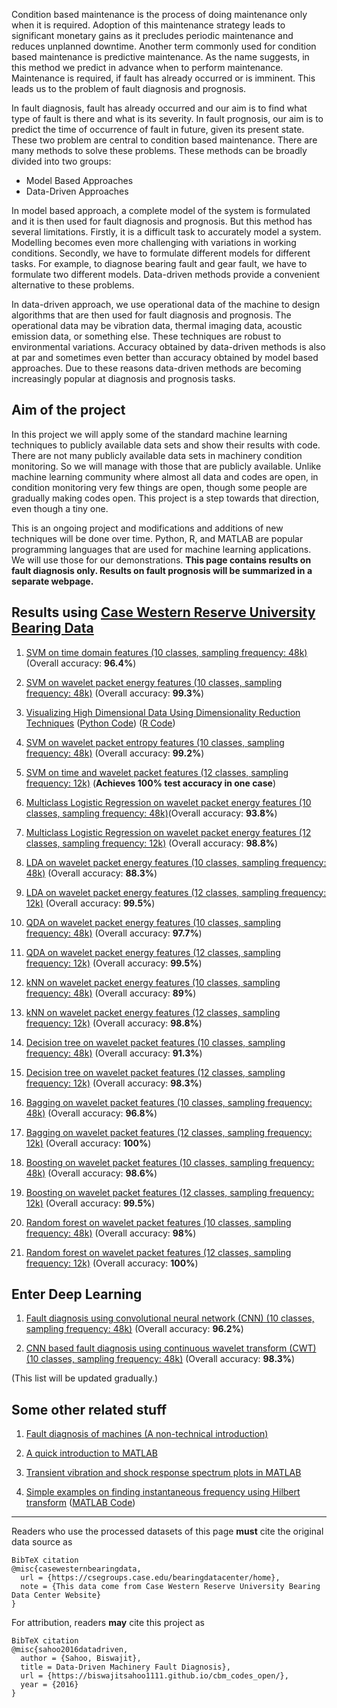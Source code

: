 Condition based maintenance is the process of doing maintenance only when it is required. Adoption of this maintenance strategy leads to significant monetary gains as it precludes periodic maintenance and reduces unplanned downtime. Another term commonly used for condition based maintenance is predictive maintenance. As the name suggests, in this method we predict in advance when to perform maintenance. Maintenance is required, if fault has already occurred or is imminent. This leads us to the problem of fault diagnosis and prognosis.

In fault diagnosis, fault has already occurred and our aim is to find what type of fault is there and what is its severity. In fault prognosis, our aim is to predict the time of occurrence of fault in future, given its present state. These two problem are central to condition based maintenance. There are many methods to solve these problems. These methods can be broadly divided into two groups:

  - Model Based Approaches
  - Data-Driven Approaches

In model based approach, a complete model of the system is formulated and it is then used for fault diagnosis and prognosis. But this method has several limitations. Firstly, it is a difficult task to accurately model a system. Modelling becomes even more challenging with variations in working conditions. Secondly, we have to formulate different models for different tasks. For example, to diagnose bearing fault and gear fault, we have to formulate two different models. Data-driven methods provide a convenient alternative to these problems.

In data-driven approach, we use operational data of the machine to design algorithms that are then used for fault diagnosis and prognosis. The operational data may be vibration data, thermal imaging data, acoustic emission data, or something else. These techniques are robust to environmental variations. Accuracy obtained by data-driven methods is also at par and sometimes even better than accuracy obtained by model based approaches. Due to these reasons data-driven methods are becoming increasingly popular at diagnosis and prognosis tasks.

## Aim of the project

In this project we will apply some of the standard machine learning techniques to publicly available data sets and show their results with code. There are not many publicly available data sets in machinery condition monitoring. So we will manage with those that are publicly available. Unlike machine learning community where almost all data and codes are open, in condition monitoring very few things are open, though some people are gradually making codes open. This project is a step towards that direction, even though a tiny one.

This is an ongoing project and modifications and additions of new techniques will be done over time. Python, R, and MATLAB are popular programming languages that are used for machine learning applications. We will use those for our demonstrations. **This page contains results on fault diagnosis only. Results on fault prognosis will be summarized in a separate webpage.**

## Results using [Case Western Reserve University Bearing Data](https://csegroups.case.edu/bearingdatacenter/pages/welcome-case-western-reserve-university-bearing-data-center-website)

1. [SVM on time domain
    features (10 classes, sampling frequency: 48k)](https://github.com/biswajitsahoo1111/cbm_codes_open/blob/master/notebooks/SVM_multiclass_time.pdf)(Overall accuracy: **96.4%**)
    
2. [SVM on wavelet packet energy features (10 classes, sampling frequency: 48k)](https://github.com/biswajitsahoo1111/cbm_codes_open/blob/master/notebooks/SVM_wavelet_energy_multiclass_cwru.pdf) (Overall accuracy: **99.3%**)

3. [Visualizing High Dimensional Data Using Dimensionality Reduction Techniques](https://github.com/biswajitsahoo1111/cbm_codes_open/blob/master/notebooks/Dimensionality_Reduction.ipynb) ([Python Code](https://github.com/biswajitsahoo1111/cbm_codes_open/blob/master/notebooks/Dimensionality_Reduction.ipynb)) ([R Code](https://github.com/biswajitsahoo1111/cbm_codes_open/blob/master/notebooks/dimensionality_reduction_projection.pdf))

4. [SVM on wavelet packet entropy features (10 classes, sampling frequency: 48k)](https://github.com/biswajitsahoo1111/cbm_codes_open/blob/master/notebooks/SVM_wavelet_entropy_multiclass_cwru.pdf) (Overall accuracy: **99.2%**)

5. [SVM on time and wavelet packet features (12 classes, sampling frequency: 12k)](https://github.com/biswajitsahoo1111/cbm_codes_open/blob/master/notebooks/svm_12k_cwru.pdf) (**Achieves 100% test accuracy in one case**)
  
6. [Multiclass Logistic Regression on wavelet packet energy features (10 classes, sampling frequency: 48k)](https://github.com/biswajitsahoo1111/cbm_codes_open/blob/master/notebooks/multiclass_logistic_regression.pdf)(Overall accuracy: **93.8%**)
  
7. [Multiclass Logistic Regression on wavelet packet energy features (12 classes, sampling frequency: 12k)](https://github.com/biswajitsahoo1111/cbm_codes_open/blob/master/notebooks/multiclass_logistic_regression_12k.pdf) (Overall accuracy: **98.8%**)
  
8. [LDA on wavelet packet energy features (10 classes, sampling frequency: 48k)](https://github.com/biswajitsahoo1111/cbm_codes_open/blob/master/notebooks/LDA_48k.pdf) (Overall accuracy: **88.3%**)
  
9. [LDA on wavelet packet energy features (12 classes, sampling frequency: 12k)](https://github.com/biswajitsahoo1111/cbm_codes_open/blob/master/notebooks/LDA_12k.pdf) (Overall accuracy: **99.5%**)
  
10. [QDA on wavelet packet energy features (10 classes, sampling frequency: 48k)](https://github.com/biswajitsahoo1111/cbm_codes_open/blob/master/notebooks/QDA_48k.pdf) (Overall accuracy: **97.7%**)
  
11. [QDA on wavelet packet energy features (12 classes, sampling frequency: 12k)](https://github.com/biswajitsahoo1111/cbm_codes_open/blob/master/notebooks/QDA_12k.pdf) (Overall accuracy: **99.5%**)
  
12. [kNN on wavelet packet energy features (10 classes, sampling frequency: 48k)](https://github.com/biswajitsahoo1111/cbm_codes_open/blob/master/notebooks/kNN_48k.pdf) (Overall accuracy: **89%**)
  
13. [kNN on wavelet packet energy features (12 classes, sampling frequency: 12k)](https://github.com/biswajitsahoo1111/cbm_codes_open/blob/master/notebooks/kNN_12k.pdf) (Overall accuracy: **98.8%**)
  
14. [Decision tree on wavelet packet features (10 classes, sampling frequency: 48k)](https://github.com/biswajitsahoo1111/cbm_codes_open/blob/master/notebooks/decision_tree_48k.pdf) (Overall accuracy: **91.3%**)
  
15. [Decision tree on wavelet packet features (12 classes, sampling frequency: 12k)](https://github.com/biswajitsahoo1111/cbm_codes_open/blob/master/notebooks/decision_tree_12k.pdf) (Overall accuracy: **98.3%**)
  
16. [Bagging on wavelet packet features (10 classes, sampling frequency: 48k)](https://github.com/biswajitsahoo1111/cbm_codes_open/blob/master/notebooks/bagging_48k.pdf) (Overall accuracy: **96.8%**)
  
17. [Bagging on wavelet packet features (12 classes, sampling frequency: 12k)](https://github.com/biswajitsahoo1111/cbm_codes_open/blob/master/notebooks/bagging_12k.pdf) (Overall accuracy: **100%**)
  
18. [Boosting on wavelet packet features (10 classes, sampling frequency: 48k)](https://github.com/biswajitsahoo1111/cbm_codes_open/blob/master/notebooks/boosting_48k.pdf) (Overall accuracy: **98.6%**)
  
19. [Boosting on wavelet packet features (12 classes, sampling frequency: 12k)](https://github.com/biswajitsahoo1111/cbm_codes_open/blob/master/notebooks/boosting_12k.pdf) (Overall accuracy: **99.5%**)
  
20. [Random forest on wavelet packet features (10 classes, sampling frequency: 48k)](https://github.com/biswajitsahoo1111/cbm_codes_open/blob/master/notebooks/random_forest_48k.pdf) (Overall accuracy: **98%**)
  
21. [Random forest on wavelet packet features (12 classes, sampling frequency: 12k)](https://github.com/biswajitsahoo1111/cbm_codes_open/blob/master/notebooks/random_forest_12k.pdf) (Overall accuracy: **100%**)
  
## Enter Deep Learning

1. [Fault diagnosis using convolutional neural network (CNN) (10 classes, sampling frequency: 48k)](https://github.com/biswajitsahoo1111/cbm_codes_open/blob/master/notebooks/Deep_Learning_CWRU_Blog.ipynb) (Overall accuracy: **96.2%**)
  
2. [CNN based fault diagnosis using continuous wavelet transform (CWT) (10 classes, sampling frequency: 48k)](https://github.com/biswajitsahoo1111/cbm_codes_open/blob/master/notebooks/CWRU_CNN_Wavelet_Git_Final.ipynb) (Overall accuracy: **98.3%**)
  

(This list will be updated gradually.)

## Some other related stuff

1. [Fault diagnosis of machines (A non-technical introduction)](https://www.awsar-dst.in/assets/winner_article_2018/30_PhD.pdf)

2. [A quick introduction to MATLAB](https://github.com/biswajitsahoo1111/cbm_codes_open/blob/master/notebooks/matlab_intro.pdf)

3. [Transient vibration and shock response spectrum plots in MATLAB](https://github.com/biswajitsahoo1111/cbm_codes_open/blob/master/notebooks/transient_vibration_and_SRS_plots.pdf)

4. [Simple examples on finding instantaneous frequency using Hilbert transform](https://github.com/biswajitsahoo1111/cbm_codes_open/blob/master/notebooks/hilbert_inst_freq_modulation.pdf) ([MATLAB Code](https://github.com/biswajitsahoo1111/cbm_codes_open/blob/master/notebooks/hilbert_inst_freq_modulation.pdf))
------------------------------
Readers who use the processed datasets of this page **must** cite the original data source as

```
BibTeX citation
@misc{casewesternbearingdata,
  url = {https://csegroups.case.edu/bearingdatacenter/home},
  note = {This data come from Case Western Reserve University Bearing Data Center Website}
}
```
For attribution, readers **may** cite this project as
```
BibTeX citation
@misc{sahoo2016datadriven,
  author = {Sahoo, Biswajit},
  title = Data-Driven Machinery Fault Diagnosis},
  url = {https://biswajitsahoo1111.github.io/cbm_codes_open/},
  year = {2016}
}
```
